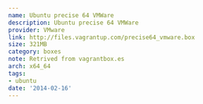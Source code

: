 ```yaml
---
name: Ubuntu precise 64 VMWare
description: Ubuntu precise 64 VMWare
provider: VMware
link: http://files.vagrantup.com/precise64_vmware.box
size: 321MB
category: boxes
note: Retrived from vagrantbox.es
arch: x64_64
tags:
- ubuntu
date: '2014-02-16'
---
```

